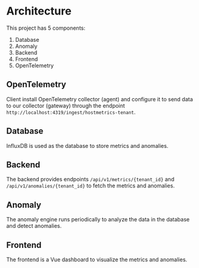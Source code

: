 # Architecture
This project has 5 components:
1. Database
2. Anomaly
3. Backend
4. Frontend
5. OpenTelemetry

## OpenTelemetry
Client install OpenTelemetry collector (agent) and configure it to send data to our collector (gateway) through the endpoint `http://localhost:4319/ingest/hostmetrics-tenant`.

## Database
InfluxDB is used as the database to store metrics and anomalies.

## Backend
The backend provides endpoints `/api/v1/metrics/{tenant_id}` and `/api/v1/anomalies/{tenant_id}` to fetch the metrics and anomalies.

## Anomaly
The anomaly engine runs periodically to analyze the data in the database and detect anomalies.

## Frontend
The frontend is a Vue dashboard to visualize the metrics and anomalies.